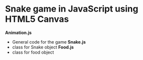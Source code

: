 # Snake game in JavaScript using HTML5 Canvas
**Animation.js**
* General code for the game
**Snake.js**  
* class for Snake object
**Food.js**
* class for food object

